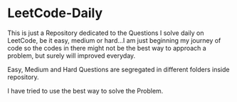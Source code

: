 # LeetCode-Daily

This is just a Repository dedicated to the Questions I solve daily on LeetCode, be it easy, medium or hard...I am just beginning my journey of code so the codes in there might not be the best way to approach a problem, but surely will improved everyday.

Easy, Medium and Hard Questions are segregated in different folders inside repository.

I have tried to use the best way to solve the Problem.
